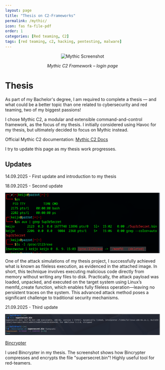 ```yaml
---
layout: page
title: "Thesis on C2-Frameworks"
permalink: /mythic/
icon: fas fa-file-pdf
order: 1
categories: [Red teaming, C2]
tags: [red teaming, c2, hacking, pentesting, malware]
---
```


<p align="center">
  <img src="{{ '/assets/RedTeam/Mythic.png' | relative_url }}" 
       alt="Mythic Screenshot" 
       style="max-width:90%; height:auto; border:none;" />
</p>

<p align="center"><em>Mythic C2 Framework – login page</em></p>

# Thesis

As part of my Bachelor's degree, I am required to complete a thesis — and what could be a better topic than one related to cybersecurity and red teaming, two of my biggest passions!

I chose Mythic C2, a modular and extensible command-and-control framework, as the focus of my thesis. I initially considered using Havoc for my thesis, but ultimately decided to focus on Mythic instead.

Official Mythic C2 documentation: [Mythic C2 Docs](https://docs.mythic-c2.net/home)


I try to update this page as my thesis work progresses. 

## Updates

14.09.2025 - First update and introduction to my thesis


18.09.2025 - Second update

![Book Image](assets/Thesis/image_34.png)


One of the attack simulations of my thesis project, I successfully achieved what is known as fileless execution, as evidenced in the attached image. In short, this technique involves executing malicious code directly from memory without writing any files to disk. Practically, the attack payload was loaded, unpacked, and executed on the target system using Linux’s memfd_create function, which enables fully fileless operation—leaving no persistent traces on the system. This advanced attack method poses a significant challenge to traditional security mechanisms.


21.09.2025 -  Third update

![Book Image](assets/Thesis/image_33.png)

[Bincrypter](https://github.com/hackerschoice/bincrypter?utm_source=chatgpt.com)

I used Bincrypter in my thesis. The screenshot shows how Bincrypter compresses and encrypts the file "supersecret.bin"! Highly useful tool for red-teamers.



